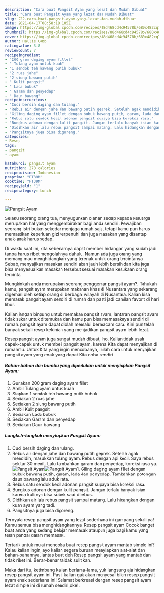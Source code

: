 ```yaml
---
description: "Cara buat Pangsit Ayam yang lezat dan Mudah Dibuat"
title: "Cara buat Pangsit Ayam yang lezat dan Mudah Dibuat"
slug: 222-cara-buat-pangsit-ayam-yang-lezat-dan-mudah-dibuat
date: 2021-04-17T08:58:18.105Z
image: https://img-global.cpcdn.com/recipes/88d468cd4c94578b/680x482cq70/pangsit-ayam-foto-resep-utama.jpg
thumbnail: https://img-global.cpcdn.com/recipes/88d468cd4c94578b/680x482cq70/pangsit-ayam-foto-resep-utama.jpg
cover: https://img-global.cpcdn.com/recipes/88d468cd4c94578b/680x482cq70/pangsit-ayam-foto-resep-utama.jpg
author: Hallie Cobb
ratingvalue: 3.8
reviewcount: 7
recipeingredient:
- "200 gram daging ayam fillet"
- " Tulang ayam untuk kuah"
- "1 sendok teh bawang putih bubuk"
- "2 ruas jahe"
- "2 siung bawang putih"
- " Kulit pangsit"
- " Lada bubuk"
- " Garam dan penyedap"
- " Daun bawang"
recipeinstructions:
- "Cuci bersih daging dan tulang."
- "Rebus air dengan jahe dan bawang putih geprek. Setelah agak mendidih, masukkan tulang ayam. Rebus dengan api kecil. Saya rebus sekitar 30 menit. Lalu tambahkan garam dan penyedap, koreksi rasa ya."
- "Giling daging ayam fillet dengan bubuk bawang putih, garam, lada dan penyedap. Tambahkan potongan daun bawang lalu aduk rata."
- "Rebus satu sendok kecil adonan pangsit supaya bisa koreksi rasa."
- "Bungkus adonan dengan kulit pangsit. Jangan terlalu banyak isian karena kulitnya bisa sobek saat direbus."
- "Didihkan air lalu rebus pangsit sampai matang. Lalu hidangkan dengan kuah ayam yang tadi."
- "Pangsitnya juga bisa digoreng."
categories:
- Resep
tags:
- pangsit
- ayam

katakunci: pangsit ayam 
nutrition: 278 calories
recipecuisine: Indonesian
preptime: "PT39M"
cooktime: "PT39M"
recipeyield: "1"
recipecategory: Lunch

---
```



![Pangsit Ayam](https://img-global.cpcdn.com/recipes/88d468cd4c94578b/680x482cq70/pangsit-ayam-foto-resep-utama.jpg)

Selaku seorang orang tua, menyuguhkan olahan sedap kepada keluarga merupakan hal yang menggembirakan bagi anda sendiri. Kewajiban seorang istri bukan sekedar menjaga rumah saja, tetapi kamu pun harus memastikan keperluan gizi terpenuhi dan juga masakan yang disantap anak-anak harus sedap.

Di waktu  saat ini, kita sebenarnya dapat membeli hidangan yang sudah jadi tanpa harus ribet mengolahnya dahulu. Namun ada juga orang yang memang mau menghidangkan yang terenak untuk orang tercintanya. Sebab, menyajikan masakan sendiri akan jauh lebih bersih dan kita juga bisa menyesuaikan masakan tersebut sesuai masakan kesukaan orang tercinta. 



Mungkinkah anda merupakan seorang penggemar pangsit ayam?. Tahukah kamu, pangsit ayam merupakan makanan khas di Nusantara yang sekarang digemari oleh setiap orang di berbagai wilayah di Nusantara. Kalian bisa memasak pangsit ayam sendiri di rumah dan pasti jadi camilan favorit di hari libur.

Kalian jangan bingung untuk memakan pangsit ayam, lantaran pangsit ayam tidak sukar untuk ditemukan dan kamu pun bisa memasaknya sendiri di rumah. pangsit ayam dapat diolah memalui bermacam cara. Kini pun telah banyak sekali resep kekinian yang menjadikan pangsit ayam lebih lezat.

Resep pangsit ayam juga sangat mudah dibuat, lho. Kalian tidak usah capek-capek untuk membeli pangsit ayam, karena Kita dapat menyajikan di rumahmu. Untuk Kita yang ingin mencobanya, inilah cara untuk menyajikan pangsit ayam yang enak yang dapat Kita coba sendiri.

<!--inarticleads1-->

##### Bahan-bahan dan bumbu yang diperlukan untuk menyiapkan Pangsit Ayam:

1. Gunakan 200 gram daging ayam fillet
1. Ambil  Tulang ayam untuk kuah
1. Siapkan 1 sendok teh bawang putih bubuk
1. Sediakan 2 ruas jahe
1. Sediakan 2 siung bawang putih
1. Ambil  Kulit pangsit
1. Sediakan  Lada bubuk
1. Sediakan  Garam dan penyedap
1. Sediakan  Daun bawang




<!--inarticleads2-->

##### Langkah-langkah menyiapkan Pangsit Ayam:

1. Cuci bersih daging dan tulang.
1. Rebus air dengan jahe dan bawang putih geprek. Setelah agak mendidih, masukkan tulang ayam. Rebus dengan api kecil. Saya rebus sekitar 30 menit. Lalu tambahkan garam dan penyedap, koreksi rasa ya.
<img src="https://img-global.cpcdn.com/steps/73cb80f98af12689/160x128cq70/pangsit-ayam-langkah-memasak-2-foto.jpg" alt="Pangsit Ayam"><img src="https://img-global.cpcdn.com/steps/7d48c0079f7216dc/160x128cq70/pangsit-ayam-langkah-memasak-2-foto.jpg" alt="Pangsit Ayam">1. Giling daging ayam fillet dengan bubuk bawang putih, garam, lada dan penyedap. Tambahkan potongan daun bawang lalu aduk rata.
1. Rebus satu sendok kecil adonan pangsit supaya bisa koreksi rasa.
1. Bungkus adonan dengan kulit pangsit. Jangan terlalu banyak isian karena kulitnya bisa sobek saat direbus.
1. Didihkan air lalu rebus pangsit sampai matang. Lalu hidangkan dengan kuah ayam yang tadi.
1. Pangsitnya juga bisa digoreng.




Ternyata resep pangsit ayam yang lezat sederhana ini gampang sekali ya! Kamu semua bisa menghidangkannya. Resep pangsit ayam Cocok banget buat anda yang sedang belajar memasak ataupun juga bagi kamu yang telah pandai dalam memasak.

Tertarik untuk mulai mencoba buat resep pangsit ayam mantab simple ini? Kalau kalian ingin, ayo kalian segera buruan menyiapkan alat-alat dan bahan-bahannya, lantas buat deh Resep pangsit ayam yang mantab dan tidak ribet ini. Benar-benar taidak sulit kan. 

Maka dari itu, ketimbang kalian berlama-lama, yuk langsung aja hidangkan resep pangsit ayam ini. Pasti kalian gak akan menyesal bikin resep pangsit ayam enak sederhana ini! Selamat berkreasi dengan resep pangsit ayam lezat simple ini di rumah sendiri,oke!.

